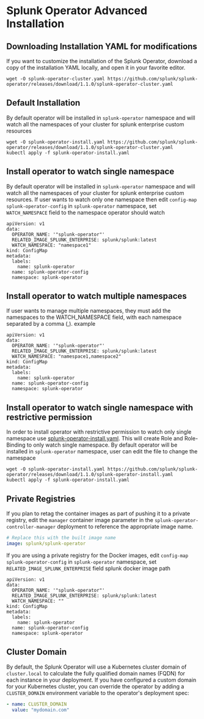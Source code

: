 # Splunk Operator Advanced Installation



## Downloading Installation YAML for modifications

If you want to customize the installation of the Splunk Operator, download a copy of the installation YAML locally, and open it in your favorite editor.

```
wget -O splunk-operator-cluster.yaml https://github.com/splunk/splunk-operator/releases/download/1.1.0/splunk-operator-cluster.yaml
```

## Default Installation

By default operator will be installed in `splunk-operator` namespace and will watch all the namespaces of your cluster for splunk enterprise custom resources

```
wget -O splunk-operator-install.yaml https://github.com/splunk/splunk-operator/releases/download/1.1.0/splunk-operator-cluster.yaml
kubectl apply -f splunk-operator-install.yaml
```

## Install operator to watch single namespace

By default operator will be installed in `splunk-operator` namespace and will watch all the namespaces of your cluster for splunk enterprise custom resources. If user wants to watch only one namespace then edit `config-map` `splunk-operator-config` in `splunk-operator` namespace, set `WATCH_NAMESPACE` field to the namespace operator should watch

```
apiVersion: v1
data:
  OPERATOR_NAME: '"splunk-operator"'
  RELATED_IMAGE_SPLUNK_ENTERPRISE: splunk/splunk:latest
  WATCH_NAMESPACE: "namespace1"
kind: ConfigMap
metadata:
  labels:
    name: splunk-operator
  name: splunk-operator-config
  namespace: splunk-operator
```

## Install operator to watch multiple namespaces

If user wants to manage multiple namespaces, they must add the namespaces to the WATCH_NAMESPACE field, with each namespace separated by a comma (,). example

```
apiVersion: v1
data:
  OPERATOR_NAME: '"splunk-operator"'
  RELATED_IMAGE_SPLUNK_ENTERPRISE: splunk/splunk:latest
  WATCH_NAMESPACE: "namespace1,namespace2"
kind: ConfigMap
metadata:
  labels:
    name: splunk-operator
  name: splunk-operator-config
  namespace: splunk-operator
```
## Install operator to watch single namespace with restrictive permission

In order to install operator with restrictive permission to watch only single namespace use [splunk-operator-install.yaml](https://github.com/splunk/splunk-operator/releases/download/1.1.0/splunk-operator-cluster.yaml). This will create Role and Role-Binding to only watch single namespace. By default operator will be installed in `splunk-operator` namespace, user can edit the file to change the namespace

```
wget -O splunk-operator-install.yaml https://github.com/splunk/splunk-operator/releases/download/1.1.0/splunk-operator-install.yaml
kubectl apply -f splunk-operator-install.yaml
```

## Private Registries

If you plan to retag the container images as part of pushing it to a private registry, edit the `manager` container image parameter in the  `splunk-operator-controller-manager` deployment to reference the appropriate image name.

```yaml
# Replace this with the built image name
image: splunk/splunk-operator
```

If you are using a private registry for the Docker images, edit `config-map` `splunk-operator-config` in `splunk-operator` namespace, set `RELATED_IMAGE_SPLUNK_ENTERPRISE` field splunk docker image path

```
apiVersion: v1
data:
  OPERATOR_NAME: '"splunk-operator"'
  RELATED_IMAGE_SPLUNK_ENTERPRISE: splunk/splunk:latest
  WATCH_NAMESPACE: ""
kind: ConfigMap
metadata:
  labels:
    name: splunk-operator
  name: splunk-operator-config
  namespace: splunk-operator
```

## Cluster Domain

By default, the Splunk Operator will use a Kubernetes cluster domain of `cluster.local` to calculate the fully qualified domain names (FQDN) for each instance in your deployment. If you have configured a custom domain for your Kubernetes cluster, you can override the operator by adding a `CLUSTER_DOMAIN`
environment variable to the operator's deployment spec:

```yaml
- name: CLUSTER_DOMAIN
  value: "mydomain.com"
```

